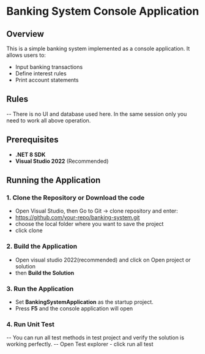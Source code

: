 # Banking System Console Application

## Overview
This is a simple banking system implemented as a console application. It allows users to:
- Input banking transactions
- Define interest rules
- Print account statements

## Rules
-- There is no UI and database used here. In the same session only you need to work all above operation.

## Prerequisites
- **.NET 8 SDK** 
- **Visual Studio 2022** (Recommended)

## Running the Application

### 1. Clone the Repository or Download the code
- Open Visual Studio, then Go to Git -> clone repository and enter:
- https://github.com/your-repo/banking-system.git
- choose the local folder where you want to save the project
- click clone
  
### 2. Build the Application
- Open visual studio 2022(recommended) and click on Open project or solution
- then **Build the Solution**

### 3. Run the Application
- Set **BankingSystemApplication** as the startup project.
- Press **F5** and the console application will open

### 4. Run Unit Test 
-- You can run all test methods in test project and verify the solution is working perfectly.
-- Open Test explorer - click run all test
